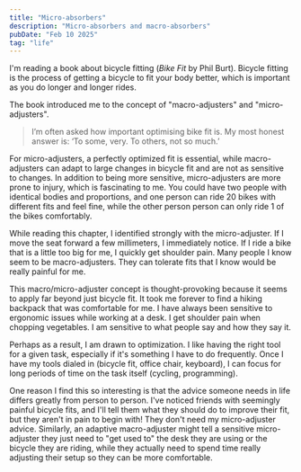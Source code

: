 ```yaml
---
title: "Micro-absorbers"
description: "Micro-absorbers and macro-absorbers"
pubDate: "Feb 10 2025"
tag: "life"
---
```


I'm reading a book about bicycle fitting (_Bike Fit_ by Phil Burt). Bicycle fitting is the process of getting a bicycle to fit your body better, which is important as you do longer and longer rides.

The book introduced me to the concept of "macro-adjusters" and "micro-adjusters".

> I’m often asked how important optimising bike fit is. My most honest answer is: ‘To some, very. To others, not so much.’

For micro-adjusters, a perfectly optimized fit is essential, while macro-adjusters can adapt to large changes in bicycle fit and are not as sensitive to changes. In addition to being more sensitive, micro-adjusters are more prone to injury, which is fascinating to me. You could have two people with identical bodies and proportions, and one person can ride 20 bikes with different fits and feel fine, while the other person person can only ride 1 of the bikes comfortably.

While reading this chapter, I identified strongly with the micro-adjuster. If I move the seat forward a few millimeters, I immediately notice. If I ride a bike that is a little too big for me, I quickly get shoulder pain. Many people I know seem to be macro-adjusters. They can tolerate fits that I know would be really painful for me.

This macro/micro-adjuster concept is thought-provoking because it seems to apply far beyond just bicycle fit. It took me forever to find a hiking backpack that was comfortable for me. I have always been sensitive to ergonomic issues while working at a desk. I get shoulder pain when chopping vegetables. I am sensitive to what people say and how they say it.

Perhaps as a result, I am drawn to optimization. I like having the right tool for a given task, especially if it's something I have to do frequently. Once I have my tools dialed in (bicycle fit, office chair, keyboard), I can focus for long periods of time on the task itself (cycling, programming).

One reason I find this so interesting is that the advice someone needs in life differs greatly from person to person. I've noticed friends with seemingly painful bicycle fits, and I'll tell them what they should do to improve their fit, but they aren't in pain to begin with! They don't need my micro-adjuster advice. Similarly, an adaptive macro-adjuster might tell a sensitive micro-adjuster they just need to "get used to" the desk they are using or the bicycle they are riding, while they actually need to spend time really adjusting their setup so they can be more comfortable.
